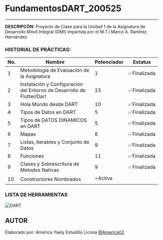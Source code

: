 # FundamentosDART_200525
-----
**DESCRIPCÓN:**
Proyecto de Clase para la Unidad 1 de la Asignatura de Desarrollo Móvil Integral (DMI) impartida 
por el M.T.I Marco A. RamÍrez Hernández



### HISTORIAL DE PRÁCTICAS:
|No.|Nombre|Potenciador|Estatus
|--|--|--|--|
|1|Metodología de Evaluación de la Asignatura|1|✅Finalizada|
|2|Instalación y Configuración del Entorno de Desarrollo de Flutter/Dart|23|✅Finalizada|
|3|Hola Mundo desde DART|10|✅Finalizada|
|4|Tipos de Datos en DART|5|✅Finalizada|
|5|Tipos de DATOS DINAMICOS en DART|5|✅Finalizada|
|6|Mapas|6|✅Finalizada|
|7|Listas, Iterables y Conjunto de Datos|9|✅Finalizada|
|8|Funciones|11|✅Finalizada|
|9|Clases y Sobrescritura de Metodos Nativas|9|✅Finalizada|
|10|Constructores Nombrados|⭐Activa|


### LISTA DE HERRAMIENTAS
![DART](https://img.shields.io/badge/Dart-0175c2?style=for-the-badge&logo=dart&logoColor=white)


## AUTOR
Elaborado por: América Yaely Estudillo Licona [@America02](https://github.com/America02)
